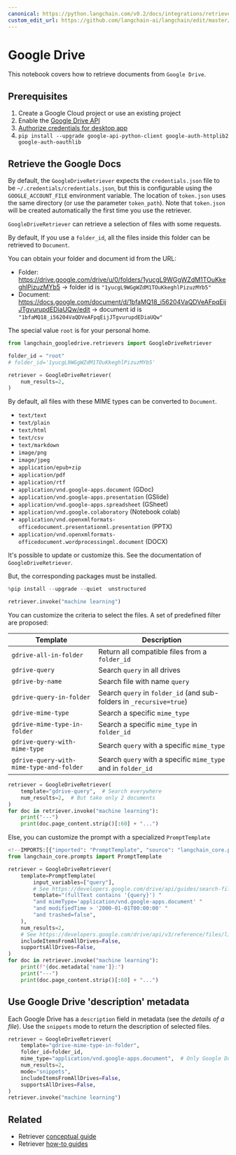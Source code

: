 ```yaml
---
canonical: https://python.langchain.com/v0.2/docs/integrations/retrievers/google_drive/
custom_edit_url: https://github.com/langchain-ai/langchain/edit/master/docs/docs/integrations/retrievers/google_drive.ipynb
---
```


# Google Drive

This notebook covers how to retrieve documents from `Google Drive`.

## Prerequisites

1. Create a Google Cloud project or use an existing project
2. Enable the [Google Drive API](https://console.cloud.google.com/flows/enableapi?apiid=drive.googleapis.com)
3. [Authorize credentials for desktop app](https://developers.google.com/drive/api/quickstart/python#authorize_credentials_for_a_desktop_application)
4. `pip install --upgrade google-api-python-client google-auth-httplib2 google-auth-oauthlib`

## Retrieve the Google Docs

By default, the `GoogleDriveRetriever` expects the `credentials.json` file to be `~/.credentials/credentials.json`, but this is configurable using the `GOOGLE_ACCOUNT_FILE` environment variable.
The location of `token.json` uses the same directory (or use the parameter `token_path`). Note that `token.json` will be created automatically the first time you use the retriever.

`GoogleDriveRetriever` can retrieve a selection of files with some requests. 

By default, If you use a `folder_id`, all the files inside this folder can be retrieved to `Document`.

You can obtain your folder and document id from the URL:

* Folder: https://drive.google.com/drive/u/0/folders/1yucgL9WGgWZdM1TOuKkeghlPizuzMYb5 -> folder id is `"1yucgL9WGgWZdM1TOuKkeghlPizuzMYb5"`
* Document: https://docs.google.com/document/d/1bfaMQ18_i56204VaQDVeAFpqEijJTgvurupdEDiaUQw/edit -> document id is `"1bfaMQ18_i56204VaQDVeAFpqEijJTgvurupdEDiaUQw"`

The special value `root` is for your personal home.

```python
from langchain_googledrive.retrievers import GoogleDriveRetriever

folder_id = "root"
# folder_id='1yucgL9WGgWZdM1TOuKkeghlPizuzMYb5'

retriever = GoogleDriveRetriever(
    num_results=2,
)
```

By default, all files with these MIME types can be converted to `Document`.

- `text/text`
- `text/plain`
- `text/html`
- `text/csv`
- `text/markdown`
- `image/png`
- `image/jpeg`
- `application/epub+zip`
- `application/pdf`
- `application/rtf`
- `application/vnd.google-apps.document` (GDoc)
- `application/vnd.google-apps.presentation` (GSlide)
- `application/vnd.google-apps.spreadsheet` (GSheet)
- `application/vnd.google.colaboratory` (Notebook colab)
- `application/vnd.openxmlformats-officedocument.presentationml.presentation` (PPTX)
- `application/vnd.openxmlformats-officedocument.wordprocessingml.document` (DOCX)

It's possible to update or customize this. See the documentation of `GoogleDriveRetriever`.

But, the corresponding packages must be installed.

```python
%pip install --upgrade --quiet  unstructured
```

```python
retriever.invoke("machine learning")
```

You can customize the criteria to select the files. A set of predefined filter are proposed:

| Template                                 | Description                                                           |
| --------------------------------------   | --------------------------------------------------------------------- |
| `gdrive-all-in-folder`                   | Return all compatible files from a `folder_id`                        |
| `gdrive-query`                           | Search `query` in all drives                                          |
| `gdrive-by-name`                         | Search file with name `query`                                         |
| `gdrive-query-in-folder`                 | Search `query` in `folder_id` (and sub-folders in `_recursive=true`)  |
| `gdrive-mime-type`                       | Search a specific `mime_type`                                         |
| `gdrive-mime-type-in-folder`             | Search a specific `mime_type` in `folder_id`                          |
| `gdrive-query-with-mime-type`            | Search `query` with a specific `mime_type`                            |
| `gdrive-query-with-mime-type-and-folder` | Search `query` with a specific `mime_type` and in `folder_id`         |

```python
retriever = GoogleDriveRetriever(
    template="gdrive-query",  # Search everywhere
    num_results=2,  # But take only 2 documents
)
for doc in retriever.invoke("machine learning"):
    print("---")
    print(doc.page_content.strip()[:60] + "...")
```

Else, you can customize the prompt with a specialized `PromptTemplate`

```python
<!--IMPORTS:[{"imported": "PromptTemplate", "source": "langchain_core.prompts", "docs": "https://api.python.langchain.com/en/latest/prompts/langchain_core.prompts.prompt.PromptTemplate.html", "title": "Google Drive"}]-->
from langchain_core.prompts import PromptTemplate

retriever = GoogleDriveRetriever(
    template=PromptTemplate(
        input_variables=["query"],
        # See https://developers.google.com/drive/api/guides/search-files
        template="(fullText contains '{query}') "
        "and mimeType='application/vnd.google-apps.document' "
        "and modifiedTime > '2000-01-01T00:00:00' "
        "and trashed=false",
    ),
    num_results=2,
    # See https://developers.google.com/drive/api/v3/reference/files/list
    includeItemsFromAllDrives=False,
    supportsAllDrives=False,
)
for doc in retriever.invoke("machine learning"):
    print(f"{doc.metadata['name']}:")
    print("---")
    print(doc.page_content.strip()[:60] + "...")
```

## Use Google Drive 'description' metadata

Each Google Drive has a `description` field in metadata (see the *details of a file*).
Use the `snippets` mode to return the description of selected files.

```python
retriever = GoogleDriveRetriever(
    template="gdrive-mime-type-in-folder",
    folder_id=folder_id,
    mime_type="application/vnd.google-apps.document",  # Only Google Docs
    num_results=2,
    mode="snippets",
    includeItemsFromAllDrives=False,
    supportsAllDrives=False,
)
retriever.invoke("machine learning")
```

## Related

- Retriever [conceptual guide](/docs/concepts/#retrievers)
- Retriever [how-to guides](/docs/how_to/#retrievers)